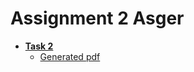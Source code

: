 # Assignment 2 Asger
* **[Task 2](https://github.com/Hold-Krykke-BA/Undervisning-og-Formidling/tree/main/Assignment2_LaTeX/Asger/Task%202)**
  * [Generated pdf](https://github.com/Hold-Krykke-BA/Undervisning-og-Formidling/blob/main/Assignment2_LaTeX/Asger/Task%202/Latex_Assignment.pdf) 
